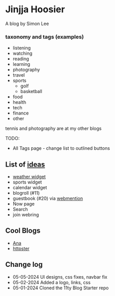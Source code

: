 # Jinjja Hoosier

A blog by Simon Lee

### taxonomy and tags (examples)

- listening
- watching
- reading
- learning
- photography
- travel
- sports
  - golf
  - basketball
- food
- health
- tech
- finance
- other

tennis and photography are at my other blogs

TODO:
- All Tags page - change list to outlined buttons


## List of [ideas](https://jamesg.blog/2024/02/19/personal-website-ideas/)

- [weather widget](https://weatherwidget.io/)
- sports widget
- calendar widget
- blogroll (#11)
- guestbook (#20) via [webmention](https://indieweb.org/Webmention)
- Now page
- Search
- join webring

## Cool Blogs

- [Ana](https://ohhelloana.blog/about/)
- [httpster](https://httpster.io/about/)

## Change log

- 05-05-2024 UI designs, css fixes, navbar fix
- 05-02-2024 Added a logo, links, css
- 05-01-2024 Cloned the 11ty Blog Starter repo